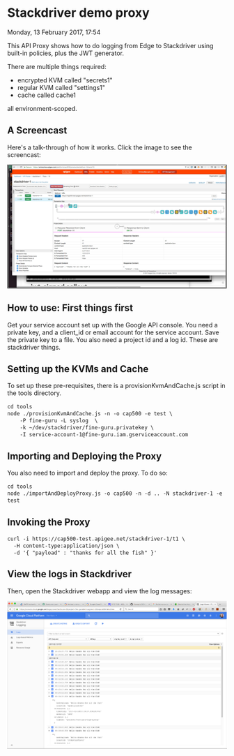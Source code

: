 # Stackdriver demo proxy

Monday, 13 February 2017, 17:54

This API Proxy shows how to do logging from Edge to Stackdriver using
built-in policies, plus the JWT generator. 

There are multiple things required:

 - encrypted KVM called "secrets1"
 - regular KVM called "settings1"
 - cache called cache1

all environment-scoped.


## A Screencast

Here's a talk-through of how it works. Click the image to see the screencast:

[![Youtube video: Using Stackdriver from Edge](./images/screenshot-20170214-115338.png)](http://www.youtube.com/watch?v=ozxELv8Z2G0 "Using Stackdriver from Edge")


## How to use: First things first

Get your service account set up with the Google API console.
You need a private key, and a client_id or email account for the service account.
Save the private key to a file. 
You also need a project  id and a log id. These are stackdriver things.


## Setting up the KVMs and Cache

To set up these pre-requisites, there is a provisionKvmAndCache.js script in the
tools directory. 

```
cd tools
node ./provisionKvmAndCache.js -n -o cap500 -e test \
    -P fine-guru -L syslog  \
    -k ~/dev/stackdriver/fine-guru.privatekey \
    -I service-account-1@fine-guru.iam.gserviceaccount.com

```

## Importing and Deploying the Proxy

You also need to import and deploy the proxy.  To do so:

```
cd tools
node ./importAndDeployProxy.js -o cap500 -n -d .. -N stackdriver-1 -e test
```


## Invoking the Proxy

```
curl -i https://cap500-test.apigee.net/stackdriver-1/t1 \
  -H content-type:application/json \
  -d '{ "payload" : "thanks for all the fish" }'

```

## View the logs in Stackdriver

Then, open the Stackdriver webapp and view the log messages:

![Youtube video: Using Stackdriver from Edge](./images/screenshot-20170214-120451.png)
